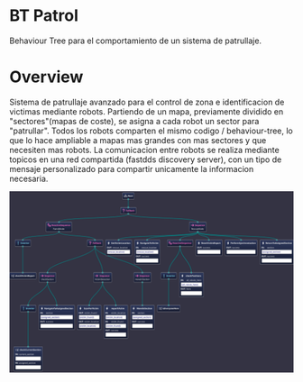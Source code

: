 # BT Patrol

Behaviour Tree para el comportamiento de un sistema de patrullaje.

# Overview

Sistema de patrullaje avanzado para el control de zona e identificacion de victimas mediante robots. Partiendo de un mapa, previamente dividido en "sectores"(mapas de coste), se asigna a cada robot un sector para "patrullar".
Todos los robots comparten el mismo codigo / behaviour-tree, lo que lo hace ampliable a mapas mas grandes con mas sectores y que necesiten mas robots.
La comunicacion entre robots se realiza mediante topicos en una red compartida (fastdds discovery server), con un tipo de mensaje personalizado para compartir unicamente la informacion necesaria.

![alt text][logo]

[logo]: https://github.com/maarinaa2023/proyecto-patrullaje/blob/main/bt_patrol/doc/patrolBT.jpg "mapaBT"
